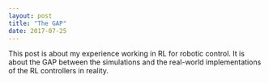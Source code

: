 ```yaml
---
layout: post
title: "The GAP"
date: 2017-07-25
---
```


This post is about my experience working in RL for robotic control. 
It is about the GAP between the simulations and the real-world implementations of the RL controllers in reality.


